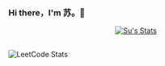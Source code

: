 ### Hi there，I'm 苏。👋

<p align="center">
  <a href="https://github.com/674019130" class="rich-diff-level-one">
    <img src="https://github-readme-stats.vercel.app/api?username=674019130&title_color=333&text_color=666" alt="Su's Stats" >
    <!-- &hide=issues
    <img src="https://github-readme-stats.vercel.app/api?username=674019130&hide=issues&title_color=333&text_color=777" alt="Su's Stats" >
    -->
  </a>
</p>

<h2></h2>


![LeetCode Stats](https://leetcard.jacoblin.cool/treepoem?theme=wtf&font=Electrolize&ext=activity&site=cn)

<!-- 
<br>

![](https://img.shields.io/badge/-Nintendo%20Switch-e60012?style=flat-square&logo=nintendo%20switch&logoColor=ffffff)

[![](https://img.shields.io/badge/Steam-171a21?style=flat-square&logo=steam&logoColor=ffffff)](https://steamcommunity.com/id/dontnegativeme)

![visitors](https://komarev.com/ghpvc/?username=674019130&color=green)

[![](https://img.shields.io/badge/OS-Arch%20Linux-33aadd?style=flat-square&logo=arch-linux&logoColor=ffffff)](https://www.archlinux.org/)

[![](https://img.shields.io/badge/macOS-Hackintosh-292e33?style=flat-square&logo=apple&logoColor=ffffff)](https://www.tonymacx86.com/)

[![](https://img.shields.io/badge/-Java-007396?style=flat-square&logo=java&logoColor=ffffff)](https://reactjs.org/) -->

<!--
**674019130/674019130** is a ✨ _special_ ✨ repository because its `README.md` (this file) appears on your GitHub profile.

Here are some ideas to get you started:

- 🔭 I’m currently working on ...
- 🌱 I’m currently learning ...
- 👯 I’m looking to collaborate on ...
- 🤔 I’m looking for help with ...
- 💬 Ask me about ...
- 📫 How to reach me: ...
- 😄 Pronouns: ...
- ⚡ Fun fact: ...
-->
